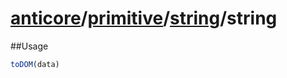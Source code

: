 # [anticore](../../../../../#reference)/[primitive](../../#reference)/[string](../#reference)/<a name="reference">string</a>

##Usage

```js
toDOM(data)
```